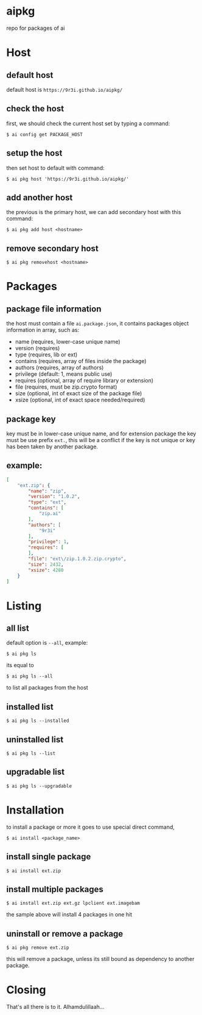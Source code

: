 # aipkg
repo for packages of ai


# Host
## default host
default host is ```https://9r3i.github.io/aipkg/```

## check the host
first, we should check the current host set by typing a command:
```
$ ai config get PACKAGE_HOST
```

## setup the host
then set host to default with command:
```
$ ai pkg host 'https://9r3i.github.io/aipkg/'
```

## add another host
the previous is the primary host, we can add secondary host with this command:
```
$ ai pkg add host <hostname>
```

## remove secondary host
```
$ ai pkg removehost <hostname>
```


# Packages
## package file information
the host must contain a file ```ai.package.json```, it contains packages object information in array, such as:
- name (requires, lower-case unique name)
- version (requires)
- type (requires, lib or ext)
- contains (requires, array of files inside the package)
- authors (requires, array of authors)
- privilege (default: 1, means public use)
- requires (optional, array of require library or extension)
- file (requires, must be zip.crypto format)
- size (optional, int of exact size of the package file)
- xsize (optional, int of exact space needed/required)

## package key
key must be in lower-case unique name, and for extension package the key must be use prefix ```ext.```, this will be a conflict if the key is not unique or key has been taken by another package.

## example:
```json
[
    "ext.zip": {
        "name": "zip",
        "version": "1.0.2",
        "type": "ext",
        "contains": [
            "zip.ai"
        ],
        "authors": [
            "9r3i"
        ],
        "privilege": 1,
        "requires": [
        ],
        "file": "ext\/zip.1.0.2.zip.crypto",
        "size": 2432,
        "xsize": 4280
    }
]
```


# Listing
## all list
default option is ```--all```, example:
```
$ ai pkg ls
```
its equal to
```
$ ai pkg ls --all
```
to list all packages from the host

## installed list
```
$ ai pkg ls --installed
```

## uninstalled list
```
$ ai pkg ls --list
```

## upgradable list
```
$ ai pkg ls --upgradable
```


# Installation
to install a package or more it goes to use special direct command,
```
$ ai install <package_name>
```

## install single package
```
$ ai install ext.zip
```

## install multiple packages
```
$ ai install ext.zip ext.gz lpclient ext.imagebam
```
the sample above will install 4 packages in one hit

## uninstall or remove a package
```
$ ai pkg remove ext.zip
```
this will remove a package, unless its still bound as dependency to another package.


# 







# Closing
That's all there is to it. Alhamdulillaah...

